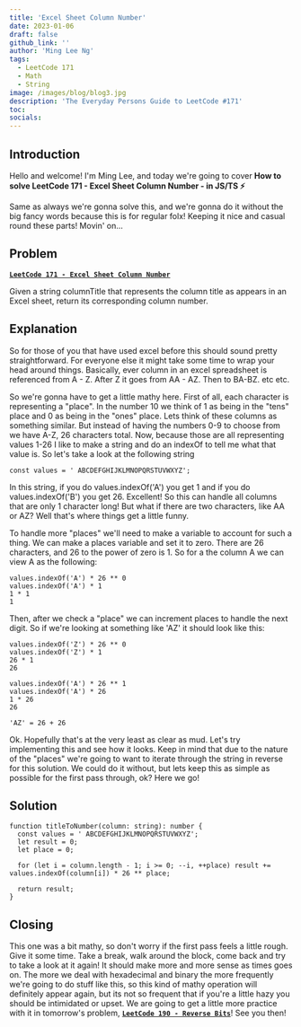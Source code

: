 ```yaml
---
title: 'Excel Sheet Column Number'
date: 2023-01-06
draft: false
github_link: ''
author: 'Ming Lee Ng'
tags:
  - LeetCode 171
  - Math
  - String
image: /images/blog/blog3.jpg
description: 'The Everyday Persons Guide to LeetCode #171'
toc:
socials:
---
```


## Introduction

Hello and welcome! I'm Ming Lee, and today we're going to cover **How to solve LeetCode 171 - Excel Sheet Column Number - in JS/TS :zap:**

Same as always we're gonna solve this, and we're gonna do it without the big fancy words because this is for regular folx! Keeping it nice and casual
round these parts! Movin' on...

## Problem

<b><a href='https://leetcode.com/problems/excel-sheet-column-number'>`LeetCode 171 - Excel Sheet Column Number`</a></b>

Given a string columnTitle that represents the column title as appears in an Excel sheet, return its corresponding column number.

## Explanation

So for those of you that have used excel before this should sound pretty straightforward. For everyone else it might take some time to wrap your head
around things. Basically, ever column in an excel spreadsheet is referenced from A - Z. After Z it goes from AA - AZ. Then to BA-BZ. etc etc.

So we're gonna have to get a little mathy here. First of all, each character is representing a "place". In the number 10 we think of 1 as being in the
"tens" place and 0 as being in the "ones" place. Lets think of these columns as something similar. But instead of having the numbers 0-9 to choose
from we have A-Z, 26 characters total. Now, because those are all representing values 1-26 I like to make a string and do an indexOf to tell me what
that value is. So let's take a look at the following string

```
const values = ' ABCDEFGHIJKLMNOPQRSTUVWXYZ';
```

In this string, if you do values.indexOf('A') you get 1 and if you do values.indexOf('B') you get 26. Excellent! So this can handle all columns that
are only 1 character long! But what if there are two characters, like AA or AZ? Well that's where things get a little funny.

To handle more "places" we'll need to make a variable to account for such a thing. We can make a places variable and set it to zero. There are 26
characters, and 26 to the power of zero is 1. So for a the column A we can view A as the following:

```
values.indexOf('A') * 26 ** 0
values.indexOf('A') * 1
1 * 1
1
```

Then, after we check a "place" we can increment places to handle the next digit. So if we're looking at something like 'AZ' it should look like this:

```
values.indexOf('Z') * 26 ** 0
values.indexOf('Z') * 1
26 * 1
26

values.indexOf('A') * 26 ** 1
values.indexOf('A') * 26
1 * 26
26

'AZ' = 26 + 26
```

Ok. Hopefully that's at the very least as clear as mud. Let's try implementing this and see how it looks. Keep in mind that due to the nature of the
"places" we're going to want to iterate through the string in reverse for this solution. We could do it without, but lets keep this as simple as
possible for the first pass through, ok? Here we go!

## Solution

```
function titleToNumber(column: string): number {
  const values = ' ABCDEFGHIJKLMNOPQRSTUVWXYZ';
  let result = 0;
  let place = 0;

  for (let i = column.length - 1; i >= 0; --i, ++place) result += values.indexOf(column[i]) * 26 ** place;

  return result;
}
```

## Closing

This one was a bit mathy, so don't worry if the first pass feels a little rough. Give it some time. Take a break, walk around the block, come back and
try to take a look at it again! It should make more and more sense as times goes on. The more we deal with hexadecimal and binary the more frequently
we're going to do stuff like this, so this kind of mathy operation will definitely appear again, but its not so frequent that if you're a little hazy
you should be intimidated or upset. We are going to get a little more practice with it in tomorrow's problem,
<a href='../reversebits/'>**`LeetCode 190 - Reverse Bits`**</a>! See you then!
